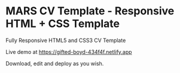 # MARS CV Template - Responsive HTML + CSS Template

Fully Responsive HTML5 and CSS3 CV Template

Live demo at https://gifted-boyd-434f4f.netlify.app

Download, edit and deploy as you wish. 
